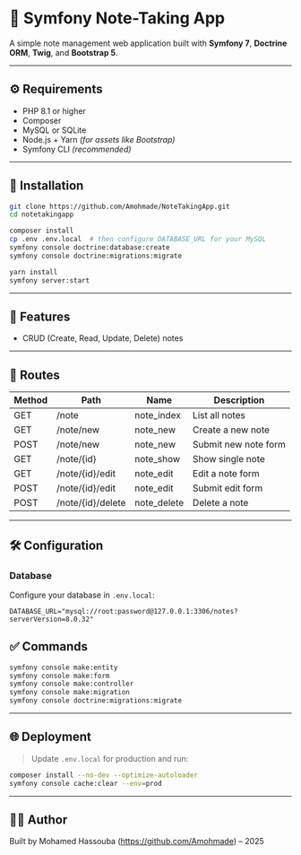 # 📝 Symfony Note-Taking App

A simple note management web application built with **Symfony 7**, **Doctrine ORM**, **Twig**, and **Bootstrap 5**.

---

## ⚙️ Requirements

- PHP 8.1 or higher
- Composer
- MySQL or SQLite
- Node.js + Yarn *(for assets like Bootstrap)*
- Symfony CLI *(recommended)*

---

## 🚀 Installation

```bash
git clone https://github.com/Amohmade/NoteTakingApp.git
cd notetakingapp

composer install
cp .env .env.local  # then configure DATABASE_URL for your MySQL
symfony console doctrine:database:create
symfony console doctrine:migrations:migrate

yarn install
symfony server:start
```

---

## 🧩 Features

- CRUD (Create, Read, Update, Delete) notes

---

## 🧭 Routes

| Method | Path               | Name         | Description           |
|--------|--------------------|--------------|-----------------------|
| GET    | /note              | note_index   | List all notes        |
| GET    | /note/new          | note_new     | Create a new note     |
| POST   | /note/new          | note_new     | Submit new note form  |
| GET    | /note/{id}         | note_show    | Show single note      |
| GET    | /note/{id}/edit    | note_edit    | Edit a note form      |
| POST   | /note/{id}/edit    | note_edit    | Submit edit form      |
| POST   | /note/{id}/delete  | note_delete  | Delete a note         |

---

## 🛠 Configuration

### Database

Configure your database in `.env.local`:
```dotenv
DATABASE_URL="mysql://root:password@127.0.0.1:3306/notes?serverVersion=8.0.32"
```

## ✅ Commands

```bash
symfony console make:entity
symfony console make:form
symfony console make:controller
symfony console make:migration
symfony console doctrine:migrations:migrate
```

---

## 🌐 Deployment

> Update `.env.local` for production and run:

```bash
composer install --no-dev --optimize-autoloader
symfony console cache:clear --env=prod
```

---

## 👨‍💻 Author

Built by Mohamed Hassouba (https://github.com/Amohmade) – 2025


